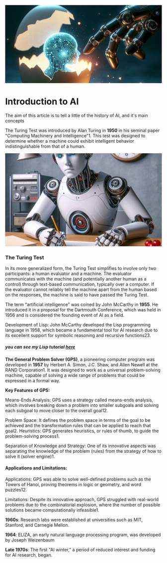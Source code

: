 <html>
<head></head>

<body>
<img src="https://github.com/joaopaulo-souza/Introduction-to-AI/blob/master/Images/robot-egg.jpeg" width="900">

<h1> Introduction to AI </h1>

<p>
The aim of this article is to tell a little of the history of AI, and it's main concepts
</p>

<div class="container">


<div class="text">
<p>
The Turing Test was introduced by Alan Turing in <b>1950</b> in his seminal paper "Computing Machinery and Intelligence"1. This test was designed to determine whether a machine could exhibit intelligent behavior indistinguishable from that of a human.
</p>
</div>

<div class="image">
<img src="https://github.com/joaopaulo-souza/Introduction-to-AI/blob/master/Images/turing.jpeg" width="900">
</div>

<h3>The Turing Test</h3>
<p>
In its more generalized form, the Turing Test simplifies to involve only two participants: a human evaluator and a machine. The evaluator communicates with the machine (and potentially another human as a control) through text-based communication, typically over a computer. If the evaluator cannot reliably tell the machine apart from the human based on the responses, the machine is said to have passed the Turing Test.
</p>

</div>
<p>
The term “artificial intelligence” was coined by John McCarthy in <b>1955</b>. He introduced it in a proposal for the Dartmouth Conference, which was held in 1956 and is considered the founding event of AI as a field.
</p>
<p>
Development of Lisp: John McCarthy developed the Lisp programming language in 1958, which became a fundamental tool for AI research due to its excellent support for symbolic reasoning and recursive functions23.
</p>

<h5>you can see my Lisp tutorial
<a href="https://github.com/joaopaulo-souza/Introduction-to-AI/tree/master/Lisp">
here
</a>
</h5>

<b>The General Problem Solver (GPS)</b>, a pioneering computer program was developed in <b>1957</b> by Herbert A. Simon, J.C. Shaw, and Allen Newell at the RAND Corporation1. It was designed to work as a universal problem-solving machine, capable of solving a wide range of problems that could be expressed in a formal way.

<b>Key Features of GPS:</b>
<p>
Means-Ends Analysis: GPS uses a strategy called means-ends analysis, which involves breaking down a problem into smaller subgoals and solving each subgoal to move closer to the overall goal12.
</p>

<p>
Problem Space: It defines the problem space in terms of the goal to be achieved and the transformation rules that can be applied to reach that goal2.
Heuristics: GPS generates heuristics, or rules of thumb, to guide the problem-solving process1.
</p>

<p>
Separation of Knowledge and Strategy: One of its innovative aspects was separating the knowledge of the problem (rules) from the strategy of how to solve it (solver engine)1.
</p>


<h4>Applications and Limitations:</h4>
<p>
Applications: GPS was able to solve well-defined problems such as the Towers of Hanoi, proving theorems in logic or geometry, and word puzzles12.
</p>

<p>
Limitations: Despite its innovative approach, GPS struggled with real-world problems due to the combinatorial explosion, where the number of possible solutions became computationally infeasible1.
</p>

<b>1960s</b>: Research labs were established at universities such as MIT, Stanford, and Carnegie Mellon.

<b>1964</b>: ELIZA, an early natural language processing program, was developed by Joseph Weizenbaum

<b>Late 1970s</b>: The first "AI winter," a period of reduced interest and funding for AI research, began.


</body>